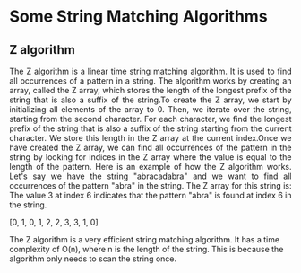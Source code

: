 # Some String Matching Algorithms
## Z algorithm
<p align="Justify">
  The Z algorithm is a linear time string matching algorithm. It is used to find all occurrences of a pattern in a string. The algorithm works by creating an array, called the Z array, which stores the length of the longest prefix of the string
  that is also a suffix of the string.To create the Z array, we start by initializing all elements of the array to 0.   Then, we iterate over the string, starting from the second character. For each character, we find the longest prefix of 
  the string that is also a suffix of the string starting from the current character. We store this length in the Z array 
  at the current index.Once we have created the Z array, we can find all occurrences of the pattern in the string by looking 
  for indices in the Z array where the value is equal to the length of the pattern.
  Here is an example of how the Z algorithm works. Let's say we have the string "abracadabra" and we want to find all 
  occurrences of the pattern "abra" in the string. The Z array for this string is:
  The value 3 at index 6 indicates that the pattern "abra" is found at index 6 in the string.
</p>
<p>
  [0, 1, 0, 1, 2, 2, 3, 3, 1, 0]
</p>
<p>
  The Z algorithm is a very efficient string matching algorithm. It has a time complexity of O(n), where n is the length of the string. 
  This is because the algorithm only needs to scan the string once.
</p>
